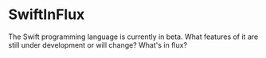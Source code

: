 SwiftInFlux
===========

The Swift programming language is currently in beta. What features of it are still under development or will change? What's in flux? 
